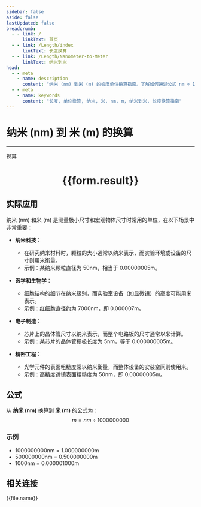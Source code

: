 ```yaml
---
sidebar: false
aside: false
lastUpdated: false
breadcrumb:
  - - link: /
      linkText: 首页
  - - link: /Length/index
      linkText: 长度换算
  - - link: /Length/Nanometer-to-Meter
      linkText: 纳米到米
head:
  - - meta
    - name: description
      content: "纳米 (nm) 到米 (m) 的长度单位换算指南。了解如何通过公式 nm ÷ 1000000000 换算为米。"
  - - meta
    - name: keywords
      content: "长度, 单位换算, 纳米, 米, nm, m, 纳米到米, 长度换算指南"
---
```

# 纳米 (nm) 到 米 (m) 的换算
---
<script setup>
import { onMounted, reactive, inject, ref } from 'vue'
import { NButton, NForm, NFormItem, NInput, NInputNumber, NSelect, NCard, useMessage,NGrid ,NGi } from 'naive-ui'
import { defineClientComponent } from 'vitepress'
import { Length } from '../../files';

const convert = inject('convert')

const form = reactive({
  number: null,
  result: '',
})

const convertHandler = () => {
  if (form.number !== null && !isNaN(form.number)) {
    const convertedValue = parseFloat(form.number) / 1000000000
    form.result = `${form.number}nm = ${convertedValue.toFixed(9)}m`
  } else {
    form.result = '请输入有效的数值。'
  }
}
</script>

<n-form size="large" :model="form">
  <n-form-item label="纳米 (nm)">
    <n-input-number v-model:value="form.number" placeholder="输入纳米" style="width: 100%" />
  </n-form-item>
  <n-form-item>
    <n-button type="info" @click="convertHandler" block>换算</n-button>
  </n-form-item>
</n-form>

<n-card  embedded :bordered="false" hoverable>
  <div  style="text-align:center">
    <h1>{{form.result}}</h1>
  </div>
</n-card>

## 实际应用

纳米 (nm) 和米 (m) 是测量极小尺寸和宏观物体尺寸时常用的单位，在以下场景中非常重要：

- **纳米科技**：
  - 在研究纳米材料时，颗粒的大小通常以纳米表示，而实验环境或设备的尺寸则用米衡量。
  - 示例：某纳米颗粒直径为 50nm，相当于 0.00000005m。

- **医学和生物学**：
  - 细胞结构的细节在纳米级别，而实验室设备（如显微镜）的高度可能用米表示。
  - 示例：红细胞直径约为 7000nm，即 0.000007m。

- **电子制造**：
  - 芯片上的晶体管尺寸以纳米表示，而整个电路板的尺寸通常以米计算。
  - 示例：某芯片的晶体管栅极长度为 5nm，等于 0.000000005m。

- **精密工程**：
  - 光学元件的表面粗糙度常以纳米衡量，而整体设备的安装空间则使用米。
  - 示例：高精度透镜表面粗糙度为 50nm，即 0.00000005m。

## 公式

从 **纳米 (nm)** 换算到 **米 (m)** 的公式为：
$$ m = nm \div 1000000000 $$

### 示例
- 1000000000nm = 1.000000000m
- 500000000nm = 0.500000000m
- 1000nm = 0.000001000m

## 相关连接
<n-grid x-gap="12" :cols="2">
  <n-gi v-for="(file, index) in Length" :key="index">
    <n-button
      text
      tag="a"
      :href="file.path"
      type="info"
    >
      {{file.name}}
    </n-button>
  </n-gi>
</n-grid>
